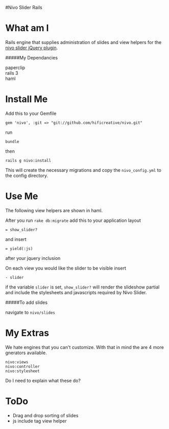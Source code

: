 #Nivo Slider Rails


What am I
=====

Rails engine that supplies administration of slides and view helpers for the [nivo slider jQuery plugin](http://nivo.dev7studios.com/).

#####My Dependancies

paperclip  
rails 3  
haml

Install Me
=====

Add this to your Gemfile

    gem 'nivo', :git => "git://github.com/hificreative/nivo.git"
  
run
  
    bundle

then

    rails g nivo:install
    
This will create the necessary migrations and copy the `nivo_config.yml` to the config directory.

Use Me
=====

The following view helpers are shown in haml.

After you run `rake db:migrate` add this to your application layout

    = show_slider?

and insert

    = yield(:js)

after your jquery inclusion

On each view you would like the slider to be visible insert 

    - slider

if the variable `slider` is set, `show_slider?` will render the slideshow partial and include the stylesheets and javascripts required by Nivo Slider.

#####To add slides

  navigate to `nivo/slides`

My Extras
=====

We hate engines that you can't customize. With that in mind the are 4 more gnerators available.

    nivo:views
    nivo:controller
    nivo:stylesheet

Do I need to explain what these do?

ToDo
=====

* Drag and drop sorting of slides
* js include tag view helper
